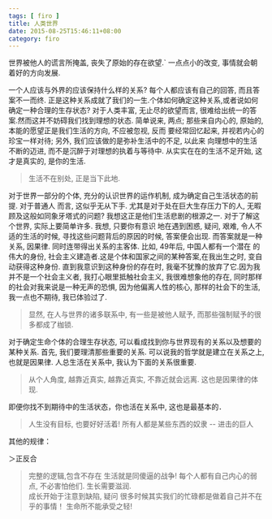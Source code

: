 ```yaml
---
tags: [ firo ] 
title: 人类世界
date: 2015-08-25T15:46:11+08:00 
category: firo
---
```


世界被他人的谎言所掩盖, 丧失了原始的存在欲望.`
一点点小的改变, 事情就会朝着好的方向发展.

一个人应该与外界的应该保持什么样的关系? 每个人都应该有自己的回答, 而且答案不一而终.
正是这种关系成就了我们的一生.个体如何确定这种关系,或者说如何确定一种合理的生存状态?
对于人类丰富, 无止尽的欲望而言, 很难给出统一的答案.然而这并不妨碍我们找到理想的状态.
简单说来, 两点; 那些来自内心的, 原始的, 本能的愿望正是我们生活的方向, 不应被忽视, 反而
要经常回忆起来, 并视若内心的珍宝一样对待; 另外, 我们应该做的是弥补生活中的不足, 以此来
向理想中的生活不断的迈进, 而不是沉醉于对理想的执着与等待中. 从实实在在的生活不足开始, 
这才是真实的, 是你的生活.

> 生活不在别处, 正是当下此地.

对于世界一部分的个体, 充分的认识世界的运作机制, 成为确定自己生活状态的前提. 对于普通人
而言, 这似乎无从下手. 尤其是对于处在巨大生存压力下的人, 无暇顾及这般如同象牙塔式的问题?
我想这正是他们生活悲剧的根源之一. 对于了解这个世界, 实际上要简单许多. 我想, 只要你有意识
地在遇到困惑, 疑问, 艰难, 令人不适的生活的时候, 寻找这些问题背后的原因的时候, 答案便会出现.
而答案就是一种关系, 因果律. 同时连带得出关系的主客体. 比如, 49年后, 中国人都有一个潜在
的伟大的身份, 社会主义建造者.这是个体和国家之间的某种答案,在我出生之时, 变自动获得这种身份. 
直到我意识到这种身份的存在时, 我毫不犹豫的放弃了它.因为我并不是一个社会主义者, 
我打心眼里抵触社会主义, 我很难想象他的存在, 同时那样的社会对我来说是一种无声的恐惧, 
因为他偏离人性的核心, 那样的社会下的生活, 我一点也不期待, 我已体验过了.

> 显然, 在人与世界的诸多联系中, 有一些是被他人赋予, 而那些强制赋予的很多都成了枷锁.

对于确定生命个体的合理生存状态, 可以看成找到你与世界现有的关系以及想要的某种关系.
首先, 我们要理清那些重要的关系. 可以说我的哲学就是建立在关系之上, 也就是因果律.
人总生活在关系中, 我认为下面的关系很重要.

> 从个人角度, 越靠近真实, 越靠近真实, 不靠近就会远离. 这也是因果律的体现.

即便你找不到期待中的生活状态，你也活在关系中, 这也是最基本的．

> 人生没有目标, 也要好好活着!
> 所有人都是某些东西的奴隶 -- 进击的巨人

其他的规律：

＞正反合
> 完整的逻辑,包含不存在 
> 生活就是同傻逼的战争!
> 每个人都有自己内心的弱点, 不必害怕他们.
> 生长需要滋润.  
> 成长开始于注意到缺陷, 疑问
> 很多时候其实我们的忙碌都是做着自己并不在乎的事情！
> 生命所不能承受之轻!
